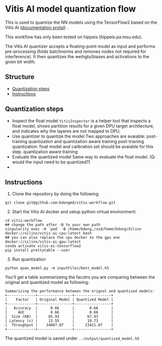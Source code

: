 # Vitis AI model quantization flow

This is used to quantize the NN models using the TensorFlow2 based on the Vitis AI ([documentation protal](https://docs.xilinx.com/r/en-US/ug1414-vitis-ai/Overview?tocId=froN06fqkXdB2HpfEBtHNw)) .

This workflow has only been tested on hippeis (hippeis.pa.msu.edu).

The Vitis AI quantizer accepts a floating-point model as input and performs pre-processing (folds batchnorms and removes nodes not required for interference). It then quantizes the weihgts/biases and activations to the given bit width.

## Structure
* [Quantization steps](#quantization-steps)
* [Instructions](#instructions)

## Quantization steps
- Inspect the float model
  `VitisInspector` is a helper tool that inspects a float model, shows partition results for a given DPU target architecture, and indicates why the layeres are not mapped to DPU. 
- Use quantizer to quantize the model
  Two approaches are avaiable: post-training quantization and quantization aware training
  post-trianing quantization: float model and calibration set should be avaiable for this step.
  quantization aware training: 
- Evaluate the quantized model
  Same way to evaluate the float model. (Q: would the input need to be quantized?)
-  

## Instructions
1. Clone the repository by doing the following:
```
git clone git@github.com:bdongmd/vitis-workflow.git
```

2. Start the Vitis AI docker and setup python virtual environment:
```
cd vitis-workflow
## change the path after -B to your own path
singularity exec -H `pwd` -B /home/bdong,/ssd/home/bdong/Xilinx docker://xilinx/vitis-ai-cpu:latest bash
## you can also replace the cpu docker to the gpu one docker://xilinx/vitis-ai-gpu:latest
conda activate vitis-ai-tensorflow2
pip install prettytable --user
```

3. Run quantization
```
python quan_model.py -m inputFiles/best_model.h5
```

You'll get a table summarizeing the facotrs you are comparing between the original and quantized model as following:
```
Summarizing the performance between the orignal and quantized models:
+-------------+----------------+-----------------+
|    Factor   | Original Model | Quantized Model |
+-------------+----------------+-----------------+
|   Accuracy  |      0.66      |       0.66      |
|     AUC     |      0.66      |       0.66      |
|  Size (KB)  |     85.93      |      67.93      |
| Latency (s) |     13.55      |      19.73      |
|  Throughput |    34087.07    |     23421.07    |
+-------------+----------------+-----------------+
```
The quantized model is saved under `../output/quantized_model.h5`
